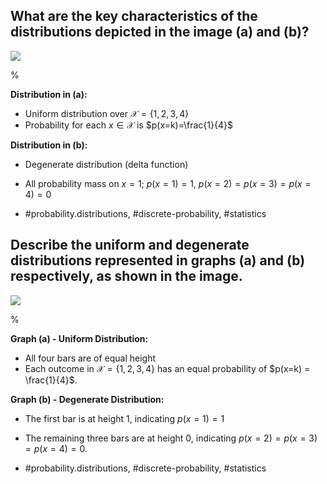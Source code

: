 ## What are the key characteristics of the distributions depicted in the image (a) and (b)?
    
![](https://cdn.mathpix.com/cropped/2024_06_13_7a7e462c99307ff380fdg-1.jpg?height=429&width=1173&top_left_y=222&top_left_x=421)

%

**Distribution in (a):**
- Uniform distribution over $\mathcal{X}=\{1,2,3,4\}$
- Probability for each $x \in \mathcal{X}$ is $p(x=k)=\frac{1}{4}$

**Distribution in (b):**
- Degenerate distribution (delta function)
- All probability mass on $x=1$; $p(x=1) = 1$, $p(x=2)=p(x=3)=p(x=4)=0$

- #probability.distributions, #discrete-probability, #statistics

## Describe the uniform and degenerate distributions represented in graphs (a) and (b) respectively, as shown in the image. 

![](https://cdn.mathpix.com/cropped/2024_06_13_7a7e462c99307ff380fdg-1.jpg?height=429&width=1173&top_left_y=222&top_left_x=421)

%

**Graph (a) - Uniform Distribution:**
- All four bars are of equal height
- Each outcome in $\mathcal{X}=\{1,2,3,4\}$ has an equal probability of $p(x=k) = \frac{1}{4}$.

**Graph (b) - Degenerate Distribution:**
- The first bar is at height 1, indicating $p(x=1) = 1$
- The remaining three bars are at height 0, indicating $p(x=2)=p(x=3)=p(x=4)=0$.

- #probability.distributions, #discrete-probability, #statistics